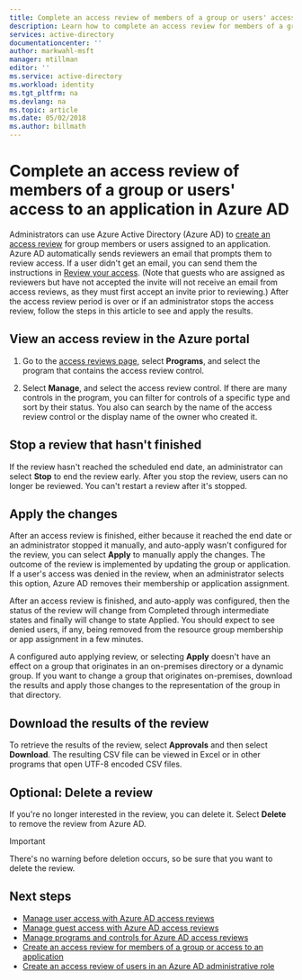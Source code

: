 ```yaml
---
title: Complete an access review of members of a group or users' access to an application with Azure AD| Microsoft Docs
description: Learn how to complete an access review for members of a group or users with access to an application in Azure Active Directory. 
services: active-directory
documentationcenter: ''
author: markwahl-msft
manager: mtillman
editor: ''
ms.service: active-directory
ms.workload: identity
ms.tgt_pltfrm: na
ms.devlang: na
ms.topic: article
ms.date: 05/02/2018
ms.author: billmath
---
```


# Complete an access review of members of a group or users' access to an application in Azure AD

Administrators can use Azure Active Directory (Azure AD) to [create an access review](active-directory-azure-ad-controls-create-access-review.md) for group members or users assigned to an application. Azure AD automatically sends reviewers an email that prompts them to review access. If a user didn't get an email, you can send them the instructions
in [Review your access](active-directory-azure-ad-controls-perform-access-review.md). (Note that guests who are assigned as reviewers but have not accepted the invite will not receive an email from access reviews, as they must first accept an invite prior to reviewing.) After the access review period is over or if an administrator stops the access review, follow the steps in this article to see and apply the results.

## View an access review in the Azure portal

1. Go to the [access reviews page](https://portal.azure.com/#blade/Microsoft_AAD_ERM/DashboardBlade/), select **Programs**, and select the program that contains the access review control.

2. Select **Manage**, and select the access review control. If there are many controls in the program, you can filter for controls of a specific type and sort by their status. You also can search by the name of the access review control or the display name of the owner who created it. 

## Stop a review that hasn't finished

If the review hasn't reached the scheduled end date, an administrator can select **Stop** to end the review early. After you stop the review, users can no longer be reviewed. You can't restart a review after it's stopped.

## Apply the changes 

After an access review is finished, either because it reached the end date or an administrator stopped it manually, and auto-apply wasn't configured for the review, you can select **Apply** to manually apply the changes. The outcome of the review is implemented by updating the group or application. If a user's access was denied in the review, when an administrator selects this option, Azure AD removes their membership or application assignment. 

After an access review is finished, and auto-apply was configured, then the status of the review will change from Completed through intermediate states and finally will change to state Applied. You should expect to see denied users, if any, being removed from the resource group membership or app assignment in a few minutes.

A configured auto applying review, or selecting **Apply** doesn't have an effect on a group that originates in an on-premises directory or a dynamic group. If you want to change a group that originates on-premises, download the results and apply those changes to the representation of the group in that directory.

## Download the results of the review

To retrieve the results of the review, select **Approvals** and then select **Download**. The resulting CSV file can be viewed in Excel or in other programs that open UTF-8 encoded CSV files.

## Optional: Delete a review
If you're no longer interested in the review, you can delete it. Select **Delete** to remove the review from Azure AD.

> [!IMPORTANT]
> There's no warning before deletion occurs, so be sure that you want to delete the review.
> 
> 

## Next steps

- [Manage user access with Azure AD access reviews](active-directory-azure-ad-controls-manage-user-access-with-access-reviews.md)
- [Manage guest access with Azure AD access reviews](active-directory-azure-ad-controls-manage-guest-access-with-access-reviews.md)
- [Manage programs and controls for Azure AD access reviews](active-directory-azure-ad-controls-manage-programs-controls.md)
- [Create an access review for members of a group or access to an application](active-directory-azure-ad-controls-create-access-review.md)
- [Create an access review of users in an Azure AD administrative role](active-directory-privileged-identity-management-how-to-start-security-review.md)
